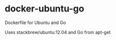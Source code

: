 docker-ubuntu-go
================

Dockerfile for Ubuntu and Go

Uses stackbrew/ubuntu:12.04 and Go from apt-get
